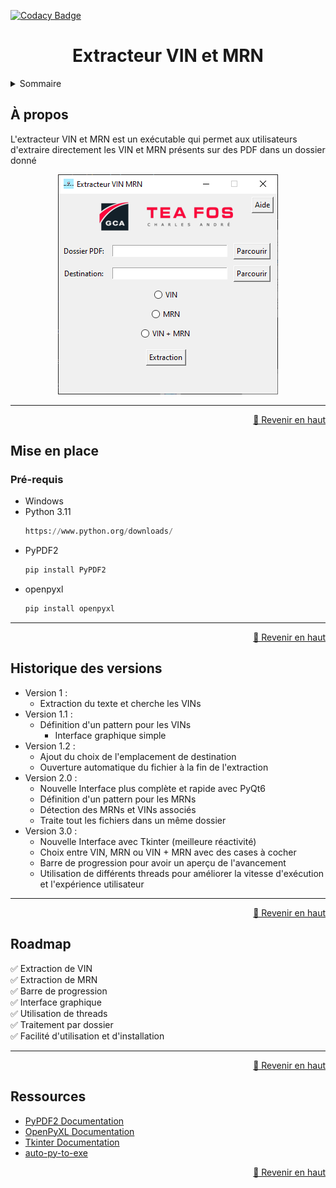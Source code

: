 [![Codacy Badge](https://api.codacy.com/project/badge/Grade/8a867e5e4ebe4c11824e35cea688f8cf)](https://app.codacy.com/gh/clementfornes13/Extracteur-VIN-MRN?utm_source=github.com&utm_medium=referral&utm_content=clementfornes13/Extracteur-VIN-MRN&utm_campaign=Badge_Grade)

<div align="center">

<h1>Extracteur VIN et MRN</h1>

</div>

<details>

<summary>Sommaire</summary>

- [À propos](#à-propos)  
- [Mise en place](#mise-en-place)  
  - [Pré-requis](#pré-requis)  
- [Historique des versions](#historique-des-versions)  
- [Roadmap](#roadmap)  
- [Ressources](#ressources)  

</details>

## À propos

L'extracteur VIN et MRN est un exécutable qui permet aux utilisateurs d'extraire directement les VIN et MRN présents sur des PDF dans un dossier donné

<div align="center">

[![Screenshot](https://github.com/clementfornes13/Extracteur-VIN-MRN/blob/main/images/Screenshot%20Interface.png)](https://github.com/clementfornes13/Extracteur-VIN-MRN) 

</div>

<hr>

<div align="right">

[🔼 Revenir en haut](#à-propos)

</div>

## Mise en place

### Pré-requis

- Windows  
- Python 3.11  
  ```py 
  https://www.python.org/downloads/
  ```
- PyPDF2  
  ```py
  pip install PyPDF2
  ```
- openpyxl  
  ```py
  pip install openpyxl
  ```

<hr>

<div align="right">

[🔼 Revenir en haut](#à-propos)

</div>

## Historique des versions

- Version 1 :  
	- Extraction du texte et cherche les VINs 
- Version 1.1 :  
	- Définition d'un pattern pour les VINs 
    	- Interface graphique simple 
- Version 1.2 :  
  	- Ajout du choix de l'emplacement de destination 
  	- Ouverture automatique du fichier à la fin de l'extraction 
- Version 2.0 :  
	- Nouvelle Interface plus complète et rapide avec PyQt6 
  	- Définition d'un pattern pour les MRNs 
  	- Détection des MRNs et VINs associés 
  	- Traite tout les fichiers dans un même dossier 
- Version 3.0 :  
  	- Nouvelle Interface avec Tkinter (meilleure réactivité) 
  	- Choix entre VIN, MRN ou VIN + MRN avec des cases à cocher 
  	- Barre de progression pour avoir un aperçu de l'avancement 
  	- Utilisation de différents threads pour améliorer la vitesse d'exécution et l'expérience utilisateur 

<hr>

<div align="right">

[🔼 Revenir en haut](#à-propos)

</div>


## Roadmap

✅ Extraction de VIN  
✅ Extraction de MRN  
✅ Barre de progression  
✅ Interface graphique  
✅ Utilisation de threads  
✅ Traitement par dossier  
✅ Facilité d'utilisation et d'installation

<hr>

<div align="right">

[🔼 Revenir en haut](#à-propos)

</div>

## Ressources

- [PyPDF2 Documentation](https://pypdf2.readthedocs.io/en/3.0.0/)  
- [OpenPyXL Documentation](https://openpyxl.readthedocs.io/en/stable/)  
- [Tkinter Documentation](https://docs.python.org/fr/3/library/tkinter.html)  
- [auto-py-to-exe](https://pypi.org/project/auto-py-to-exe/)  

<div align="right">

[🔼 Revenir en haut](#à-propos)

</div>
